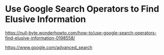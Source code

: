# Use Google Search Operators to Find Elusive Information

https://null-byte.wonderhowto.com/how-to/use-google-search-operators-find-elusive-information-0198558/

https://www.google.com/advanced_search

